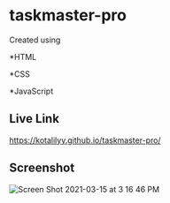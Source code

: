 # taskmaster-pro

Created using 

*HTML

*CSS

*JavaScript

## Live Link

https://kotalilyy.github.io/taskmaster-pro/

## Screenshot

![Screen Shot 2021-03-15 at 3 16 46 PM](https://user-images.githubusercontent.com/77229281/111216245-2d87c200-85a2-11eb-9d97-6e46aee2b08e.png)




